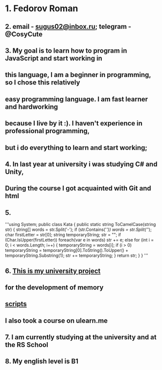# 1. Fedorov Roman

## 2. email - **sugus02@inbox.ru**; telegram - **@CosyCute**

## 3. My goal is to learn how to program in JavaScript and start working in 
## this language, I am a beginner in programming, so I chose this relatively 
## easy programming language. I am fast learner and hardworking 
## because I live by it :). I haven't experience in professional programming, 
## but i do everything to learn and start working;

## 4. In last year at university i was studying **C#** and **Unity**, 
## During the course I got acquainted with Git and html

## 5.
'''using System;
public class Kata
{
  public static string ToCamelCase(string str)
    {
        string[] words = str.Split('-');
        if (str.Contains('_')) words = str.Split('_');
        char firstLetter = str[0];
        string temporaryString;
        str = "";
        if (Char.IsUpper(firstLetter))
            foreach(var e in words)
                str += e;
        else
            for (int i = 0; i < words.Length; i++)
            {
                temporaryString = words[i];
                if (i > 0)
                    temporaryString = temporaryString[0].ToString().ToUpper() + temporaryString.Substring(1);
                str += temporaryString;
            }
        return str;
    }
}
'''
## 6. [This is my university project](https://drive.google.com/drive/folders/1VBdITsPAeUBK4-mQnWFpbi6iomVQAV3V?usp=sharing) 
## for the development of memory 
## [scripts](https://drive.google.com/drive/folders/12jQ4OWpQn71O9GrAxVdQd8bexphwzMTI?usp=sharing)
## I also took a course on ulearn.me

## 7. I am currently studying at the university and at the RS School

## 8. My english level is B1